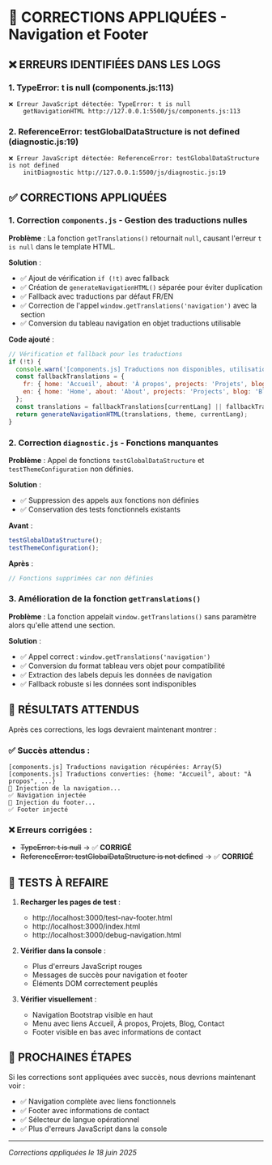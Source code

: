 # 🔧 CORRECTIONS APPLIQUÉES - Navigation et Footer

## ❌ **ERREURS IDENTIFIÉES DANS LES LOGS**

### 1. **TypeError: t is null (components.js:113)**
```
❌ Erreur JavaScript détectée: TypeError: t is null
    getNavigationHTML http://127.0.0.1:5500/js/components.js:113
```

### 2. **ReferenceError: testGlobalDataStructure is not defined (diagnostic.js:19)**
```
❌ Erreur JavaScript détectée: ReferenceError: testGlobalDataStructure is not defined
    initDiagnostic http://127.0.0.1:5500/js/diagnostic.js:19
```

## ✅ **CORRECTIONS APPLIQUÉES**

### 1. **Correction `components.js` - Gestion des traductions nulles**

**Problème** : La fonction `getTranslations()` retournait `null`, causant l'erreur `t is null` dans le template HTML.

**Solution** :
- ✅ Ajout de vérification `if (!t)` avec fallback
- ✅ Création de `generateNavigationHTML()` séparée pour éviter duplication
- ✅ Fallback avec traductions par défaut FR/EN
- ✅ Correction de l'appel `window.getTranslations('navigation')` avec la section
- ✅ Conversion du tableau navigation en objet traductions utilisable

**Code ajouté** :
```javascript
// Vérification et fallback pour les traductions
if (!t) {
  console.warn('[components.js] Traductions non disponibles, utilisation de fallbacks');
  const fallbackTranslations = {
    fr: { home: 'Accueil', about: 'À propos', projects: 'Projets', blog: 'Blog', contact: 'Contact' },
    en: { home: 'Home', about: 'About', projects: 'Projects', blog: 'Blog', contact: 'Contact' }
  };
  const translations = fallbackTranslations[currentLang] || fallbackTranslations.fr;
  return generateNavigationHTML(translations, theme, currentLang);
}
```

### 2. **Correction `diagnostic.js` - Fonctions manquantes**

**Problème** : Appel de fonctions `testGlobalDataStructure` et `testThemeConfiguration` non définies.

**Solution** :
- ✅ Suppression des appels aux fonctions non définies
- ✅ Conservation des tests fonctionnels existants

**Avant** :
```javascript
testGlobalDataStructure();
testThemeConfiguration();
```

**Après** :
```javascript
// Fonctions supprimées car non définies
```

### 3. **Amélioration de la fonction `getTranslations()`**

**Problème** : La fonction appelait `window.getTranslations()` sans paramètre alors qu'elle attend une section.

**Solution** :
- ✅ Appel correct : `window.getTranslations('navigation')`
- ✅ Conversion du format tableau vers objet pour compatibilité
- ✅ Extraction des labels depuis les données de navigation
- ✅ Fallback robuste si les données sont indisponibles

## 🎯 **RÉSULTATS ATTENDUS**

Après ces corrections, les logs devraient maintenant montrer :

### **✅ Succès attendus** :
```
[components.js] Traductions navigation récupérées: Array(5)
[components.js] Traductions converties: {home: "Accueil", about: "À propos", ...}
🔄 Injection de la navigation...
✅ Navigation injectée
🔄 Injection du footer...
✅ Footer injecté
```

### **❌ Erreurs corrigées** :
- ~~TypeError: t is null~~ → ✅ **CORRIGÉ**
- ~~ReferenceError: testGlobalDataStructure is not defined~~ → ✅ **CORRIGÉ**

## 🧪 **TESTS À REFAIRE**

1. **Recharger les pages de test** :
   - http://localhost:3000/test-nav-footer.html
   - http://localhost:3000/index.html
   - http://localhost:3000/debug-navigation.html

2. **Vérifier dans la console** :
   - Plus d'erreurs JavaScript rouges
   - Messages de succès pour navigation et footer
   - Éléments DOM correctement peuplés

3. **Vérifier visuellement** :
   - Navigation Bootstrap visible en haut
   - Menu avec liens Accueil, À propos, Projets, Blog, Contact
   - Footer visible en bas avec informations de contact

## 🚀 **PROCHAINES ÉTAPES**

Si les corrections sont appliquées avec succès, nous devrions maintenant voir :
- ✅ Navigation complète avec liens fonctionnels
- ✅ Footer avec informations de contact
- ✅ Sélecteur de langue opérationnel
- ✅ Plus d'erreurs JavaScript dans la console

---
*Corrections appliquées le 18 juin 2025*
